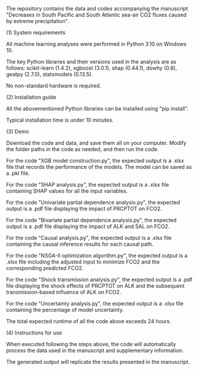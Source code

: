 The repository contains the data and codes accompanying the manuscript "Decreases in South Pacific and South Atlantic sea-air CO2 fluxes caused by extreme precipitation".

(1) System requirements

All machine learning analyses were performed in Python 3.10 on Windows 10.

The key Python libraries and their versions used in the analysis are as follows:
scikit-learn (1.4.2), xgboost (3.0.1), shap (0.44.1), dowhy (0.8), geatpy (2.7.0), statsmodels (0.13.5).

No non-standard hardware is required.

(2) Installation guide

All the abovementioned Python libraries can be installed using "pip install".

Typical installation time is under 10 minutes.

(3) Demo

Download the code and data, and save them all on your computer. Modify the folder paths in the code as needed, and then run the code.

For the code "XGB model construction.py", the expected output is a .xlsx file that records the performance of the models. The model can be saved as a .pkl file.

For the code "SHAP analysis.py",  the expected output is a .xlsx file containing SHAP values for all the input variables.

For the code "Univariate partial dependence analysis.py", the expected output is a .pdf file displaying the impact of  PRCPTOT on FCO2.

For the code "Bivariate partial dependence analysis.py", the expected output is a .pdf file displaying the impact of ALK and SAL on FCO2.

For the code "Causal analysis.py", the expected output is a .xlsx file containing the causal inference results for each causal path.

For the code "NSGA-II optimization algorithm.py", the expected output is a .xlsx file including the adjusted input to minimize FCO2 and the corresponding predicted FCO2.

For the code "Shock transmission analysis.py", the expected output is a .pdf file displaying the shock effects of PRCPTOT on ALK and the subsequent transmission-based influence of ALK on FCO2.

For the code "Uncertainty analysis.py", the expected output is a .xlsx file containing the percentage of model uncertainty.

The total expected runtime of all the code above exceeds 24 hours.

(4) Instructions for use

When executed following the steps above, the code will automatically process the data used in the manuscript and supplementary information.

The generated output will replicate the results presented in the manuscript.
